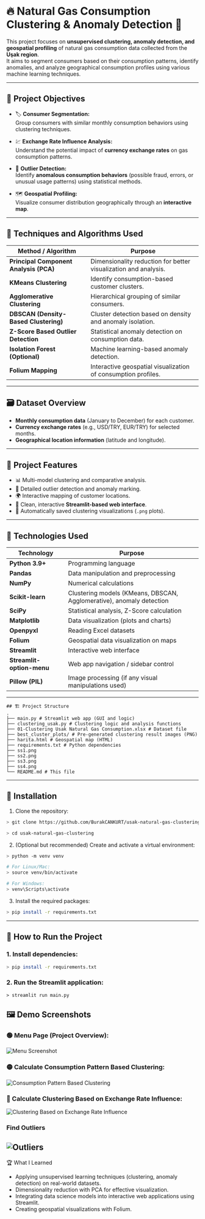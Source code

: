 # 🔥 Natural Gas Consumption Clustering & Anomaly Detection 🧭

This project focuses on **unsupervised clustering, anomaly detection, and geospatial profiling** of natural gas consumption data collected from the **Uşak region**.  
It aims to segment consumers based on their consumption patterns, identify anomalies, and analyze geographical consumption profiles using various machine learning techniques.

---

## 📌 Project Objectives

- 🏷️ **Consumer Segmentation:**  
  Group consumers with similar monthly consumption behaviors using clustering techniques.

- 💹 **Exchange Rate Influence Analysis:**  
  Understand the potential impact of **currency exchange rates** on gas consumption patterns.

- 🚩 **Outlier Detection:**  
  Identify **anomalous consumption behaviors** (possible fraud, errors, or unusual usage patterns) using statistical methods.

- 🗺️ **Geospatial Profiling:**  
  Visualize consumer distribution geographically through an **interactive map**.

---

## 🧠 Techniques and Algorithms Used

| Method / Algorithm              | Purpose                                     |
|----------------------------------|---------------------------------------------|
| **Principal Component Analysis (PCA)** | Dimensionality reduction for better visualization and analysis. |
| **KMeans Clustering**           | Identify consumption-based customer clusters. |
| **Agglomerative Clustering**    | Hierarchical grouping of similar consumers. |
| **DBSCAN (Density-Based Clustering)** | Cluster detection based on density and anomaly isolation. |
| **Z-Score Based Outlier Detection** | Statistical anomaly detection on consumption data. |
| **Isolation Forest (Optional)** | Machine learning-based anomaly detection. |
| **Folium Mapping**              | Interactive geospatial visualization of consumption profiles. |

---

## 🗃️ Dataset Overview

- **Monthly consumption data** (January to December) for each customer.
- **Currency exchange rates** (e.g., USD/TRY, EUR/TRY) for selected months.
- **Geographical location information** (latitude and longitude).

---

## 🚀 Project Features

- 📊 Multi-model clustering and comparative analysis.
- 🧐 Detailed outlier detection and anomaly marking.
- 🌍 Interactive mapping of customer locations.
- 🎨 Clean, interactive **Streamlit-based web interface**.
- 📌 Automatically saved clustering visualizations (`.png` plots).

---
## 🧠 Technologies Used

| Technology               | Purpose                                                               |
|---------------------------|----------------------------------------------------------------------|
| **Python 3.9+**           | Programming language                                                 |
| **Pandas**                | Data manipulation and preprocessing                                  |
| **NumPy**                 | Numerical calculations                                               |
| **Scikit-learn**          | Clustering models (KMeans, DBSCAN, Agglomerative), anomaly detection |
| **SciPy**                 | Statistical analysis, Z-Score calculation                            |
| **Matplotlib**            | Data visualization (plots and charts)                                |
| **Openpyxl**              | Reading Excel datasets                                               |
| **Folium**                | Geospatial data visualization on maps                                |
| **Streamlit**             | Interactive web interface                                            |
| **Streamlit-option-menu** | Web app navigation / sidebar control                                 |
| **Pillow (PIL)**          | Image processing (if any visual manipulations used)                  |

---
```
## 🏗️ Project Structure
. 
├── main.py # Streamlit web app (GUI and logic) 
├── clustering_usak.py # Clustering logic and analysis functions 
├── 01-Clustering Usak Natural Gas Consumption.xlsx # Dataset file 
├── best_cluster_plots/ # Pre-generated clustering result images (PNG) 
├── harita.html # Geospatial map (HTML) 
├── requirements.txt # Python dependencies 
├── ss1.png
├── ss2.png
├── ss3.png
├── ss4.png
└── README.md # This file
```
---
## 📂 Installation

1. Clone the repository:
```bash
> git clone https://github.com/BurakCANKURT/usak-natural-gas-clustering.git

> cd usak-natural-gas-clustering
```

2. (Optional but recommended) Create and activate a virtual environment:
```bash
> python -m venv venv

# For Linux/Mac:
> source venv/bin/activate

# For Windows:
> venv\Scripts\activate
```

3. Install the required packages:
```bash
> pip install -r requirements.txt
```
---

## 🧪 How to Run the Project

### 1. Install dependencies:
```bash
> pip install -r requirements.txt
```
### 2. Run the Streamlit application:
```
> streamlit run main.py
```


## 🖼️ Demo Screenshots

### 🟢 Menu Page (Project Overview):
![Menu Screenshot](./media/ss1.png)

### 🟡 Calculate Consumption Pattern Based Clustering:
![Consumption Pattern Based Clustering](./media/ss2.png)

### 🔵 Calculate Clustering Based on Exchange Rate Influence:
![Clustering Based on Exchange Rate Influence](./media/ss3.png)

### Find Outliers
![Outliers](./media/ss4.png)
---

🏆 What I Learned

- Applying unsupervised learning techniques (clustering, anomaly detection) on real-world datasets.
- Dimensionality reduction with PCA for effective visualization.
- Integrating data science models into interactive web applications using Streamlit.
- Creating geospatial visualizations with Folium.
